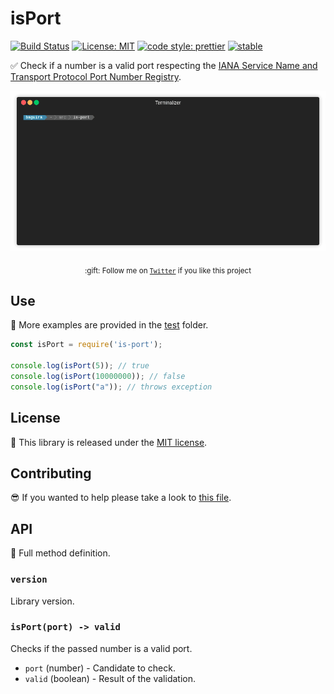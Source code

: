 # isPort

[![Build Status](https://travis-ci.org/jesusprubio/is-port.js.svg?branch=master)](https://travis-ci.org/jesusprubio/is-port)
[![License: MIT](https://img.shields.io/badge/License-MIT-yellow.svg)](https://opensource.org/licenses/MIT)
[![code style: prettier](https://img.shields.io/badge/code_style-prettier-ff69b4.svg?style=flat-square)](https://github.com/prettier/prettier)
[![stable](http://badges.github.io/stability-badges/dist/stable.svg)](http://github.com/badges/stability-badges)

:white_check_mark: Check if a number is a valid port respecting the [IANA Service Name and Transport Protocol Port Number Registry](https://www.iana.org/assignments/service-names-port-numbers/service-names-port-numbers.xhtml).

<div align="center">
	<p>
    <img src="https://raw.githubusercontent.com/jesusprubio/is-port/master/artifacts/demo.gif" alt="demo">
	</p>
	<p>
		<sub>:gift: Follow me on <a href="https://twitter.com/jesusprubio"><code>Twitter</code></a> if you like this project</sub>
	</p>
</div>

## Use

:pencil: More examples are provided in the [test](test) folder.

```javascript
const isPort = require('is-port');

console.log(isPort(5)); // true
console.log(isPort(10000000)); // false
console.log(isPort("a")); // throws exception
```

## License

:penguin: This library is released under the [MIT license](LICENSE).

## Contributing

:sunglasses: If you wanted to help please take a look to [this file](.github/CONTRIBUTING.md).

## API

:eyes: Full method definition.

### `version`

Library version.

### `isPort(port) -> valid`

Checks if the passed number is a valid port.

- `port` (number) - Candidate to check.
- `valid` (boolean) - Result of the validation.
